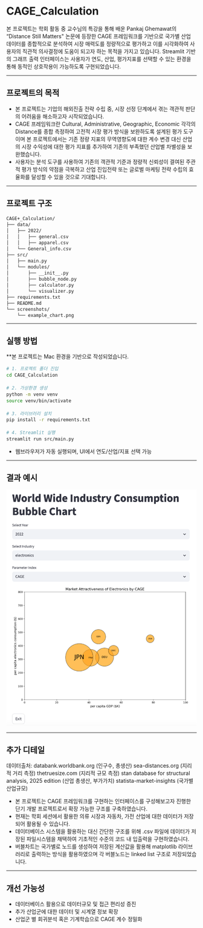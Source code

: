 # CAGE_Calculation

본 프로젝트는 학회 활동 중 교수님의 특강을 통해 배운 Pankaj Ghemawat의 “Distance Still Matters" 논문에 등장한 CAGE 프레임워크를 기반으로 국가별 산업 데이터를 종합적으로 분석하여 시장 매력도를 정량적으로 평가하고 이를 시각화하여 사용자의 직관적 의사결정에 도움이 되고자 하는 목적을 가지고 있습니다.
Streamlit 기반의 그래프 출력 인터페이스는 사용자가 연도, 산업, 평가지표를 선택할 수 있는 환경을 통해 동적인 상호작용이 가능하도록 구현되었습니다.

---

## 프로젝트의 목적

- 본 프로젝트는 기업의 해외진출 전략 수립 중, 시장 선정 단계에서 겪는 객관적 판단의 어려움을 해소하고자 시작되었습니다.
- CAGE 프레임워크란 Cultural, Administrative, Geographic, Economic 각각의 Distance를 종합 측정하여 고전적 시장 평가 방식을 보완하도록 설계된 평가 도구이며 본 프로젝트에서는 기존 정량 지표의 무역영향도에 대한 계수 변경 대신 산업의 시장 수익성에 대한 평가 지표를 추가하여 기존의 부족했던 산업별 차별성을 보완했습니다.
- 사용자는 분석 도구를 사용하여 기존의 객관적 기준과 정량적 신뢰성이 결여된 주관적 평가 방식의 약점을 극복하고 산업 진입전략 또는 글로벌 마케팅 전략 수립의 효율화를 달성할 수 있을 것으로 기대합니다.

---

## 프로젝트 구조

```
CAGE+_Calculation/
├── data/
│   ├── 2022/
│   │   ├── general.csv
│   │   ├── apparel.csv
│   └── General_info.csv
├── src/
│   ├── main.py             
│   └── modules/
│       ├── __init__.py
│       ├── bubble_node.py
│       ├── calculator.py
│       └── visualizer.py
├── requirements.txt
├── README.md
└── screenshots/
    └── example_chart.png
```

---

## 실행 방법
**본 프로젝트는 Mac 환경을 기반으로 작성되었습니다.

```bash
# 1. 프로젝트 폴더 진입
cd CAGE_Calculation

# 2. 가상환경 생성
python -m venv venv
source venv/bin/activate 

# 3. 라이브러리 설치
pip install -r requirements.txt

# 4. Streamlit 실행
streamlit run src/main.py
```

- 웹브라우저가 자동 실행되며, UI에서 연도/산업/지표 선택 가능

---

## 결과 예시

<p align="center">
  <img src="screenshots/example_chart.png" width="720"/>
</p>

---

## 추가 디테일

데이터출처: 
databank.worldbank.org    (인구수, 총생산)
sea-distances.org         (지리적 거리 측정)
thetruesize.com           (지리적 규모 측정)
stan database for structural analysis, 2025 edition (산업 총생산, 부가가치)
statista-market-insights  (국가별 산업규모)

- 본 프로젝트는 CAGE 프레임워크를 구현하는 인터페이스를 구성해보고자 진행한 단기 개발 프로젝트로서 확장 가능한 구조를 구축하였습니다.
- 현재는 학회 세션에서 활용한 의류 시장과 자동차, 가전 산업에 대한 데이터가 저장되어 활용될 수 있습니다.
- 데이터베이스 시스템을 활용하는 대신 간단한 구조를 위해 .csv 파일에 데이터가 저장된 파일시스템을 채택하여 기초적인 수준의 코드 내 입출력을 구현하였습니다.
- 버블차트는 국가별로 노드를 생성하여 저장된 계산값을 활용해 matplotlib 라이브러리로 출력하는 방식을 활용하였으며 각 버블노드는 linked list 구조로 저장되었습니다.

---

## 개선 가능성

- 데이터베이스 활용으로 데이터규모 및 접근 편리성 증진
- 추가 산업군에 대한 데이터 및 시계열 정보 확장
- 산업군 별 회귀분석 혹은 기계학습으로 CAGE 계수 정밀화
